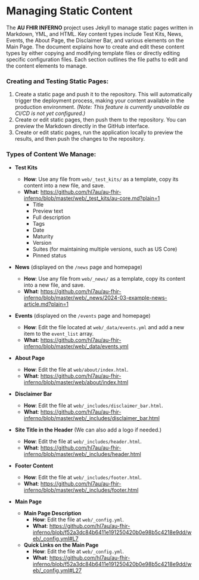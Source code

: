 # Managing Static Content

The **AU FHIR INFERNO** project uses Jekyll to manage static pages written in Markdown, YML, and HTML. Key content types include Test Kits, News, Events, the About Page, the Disclaimer Bar, and various elements on the Main Page. The document explains how to create and edit these content types by either copying and modifying template files or directly editing specific configuration files. Each section outlines the file paths to edit and the content elements to manage.

### Creating and Testing Static Pages:
1. Create a static page and push it to the repository. This will automatically trigger the deployment process, making your content available in the production environment. *(Note: This feature is currently unavailable as CI/CD is not yet configured.)*
2. Create or edit static pages, then push them to the repository. You can preview the Markdown directly in the GitHub interface.
3. Create or edit static pages, run the application locally to preview the results, and then push the changes to the repository.

### Types of Content We Manage:
* **Test Kits**
  * **How**: Use any file from `web/_test_kits/` as a template, copy its content into a new file, and save.
  * **What**: https://github.com/hl7au/au-fhir-inferno/blob/master/web/_test_kits/au-core.md?plain=1
    * Title
    * Preview text
    * Full description
    * Tags
    * Date
    * Maturity
    * Version
    * Suites (for maintaining multiple versions, such as US Core)
    * Pinned status

* **News** (displayed on the `/news` page and homepage)
  * **How**: Use any file from `web/_news/` as a template, copy its content into a new file, and save.
  * **What**: https://github.com/hl7au/au-fhir-inferno/blob/master/web/_news/2024-03-example-news-article.md?plain=1

* **Events** (displayed on the `/events` page and homepage)
  * **How**: Edit the file located at `web/_data/events.yml` and add a new item to the `event_list` array.
  * **What**: https://github.com/hl7au/au-fhir-inferno/blob/master/web/_data/events.yml

* **About Page**
  * **How**: Edit the file at `web/about/index.html`.
  * **What**: https://github.com/hl7au/au-fhir-inferno/blob/master/web/about/index.html

* **Disclaimer Bar**
  * **How**: Edit the file at `web/_includes/disclaimer_bar.html`.
  * **What**: https://github.com/hl7au/au-fhir-inferno/blob/master/web/_includes/disclaimer_bar.html

* **Site Title in the Header** (We can also add a logo if needed.)
  * **How**: Edit the file at `web/_includes/header.html`.
  * **What**: https://github.com/hl7au/au-fhir-inferno/blob/master/web/_includes/header.html

* **Footer Content**
  * **How**: Edit the file at `web/_includes/footer.html`.
  * **What**: https://github.com/hl7au/au-fhir-inferno/blob/master/web/_includes/footer.html

* **Main Page**
  * **Main Page Description**
    * **How**: Edit the file at `web/_config.yml`.
    * **What**: https://github.com/hl7au/au-fhir-inferno/blob/f52a3dc84b6411e191250420b0e98b5c4218e9dd/web/_config.yml#L7
  * **Quick Links on the Main Page**
    * **How**: Edit the file at `web/_config.yml`.
    * **What**: https://github.com/hl7au/au-fhir-inferno/blob/f52a3dc84b6411e191250420b0e98b5c4218e9dd/web/_config.yml#L27
